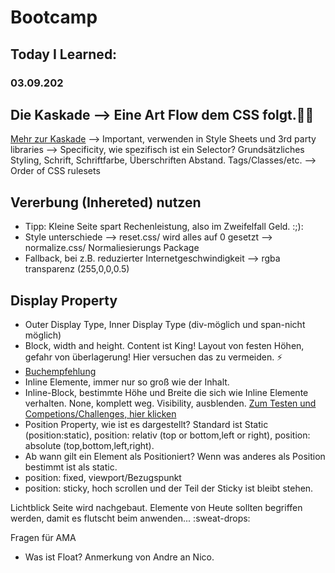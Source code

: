 # Bootcamp
## Today I Learned:
### 03.09.202

## Die Kaskade --> Eine Art Flow dem CSS folgt.🧘‍♀️
[Mehr zur Kaskade](https://wiki.selfhtml.org/wiki/CSS/Tutorials/Einstieg/Kaskade#Ablauf_der_Kaskade)
--> Important, verwenden in Style Sheets und 3rd party libraries
--> Specificity, wie spezifisch ist ein Selector? Grundsätzliches Styling, Schrift, Schriftfarbe, Überschriften Abstand. Tags/Classes/etc.
--> Order of CSS rulesets
## Vererbung (Inhereted) nutzen
- Tipp: Kleine Seite spart Rechenleistung, also im Zweifelfall Geld. :;):
- Style unterschiede
--> reset.css/ wird alles auf 0 gesetzt
--> normalize.css/ Normaliesierungs Package
- Fallback, bei z.B. reduzierter Internetgeschwindigkeit
--> rgba transparenz (255,0,0,0.5)
## Display Property
- Outer Display Type, Inner Display Type (div-möglich und span-nicht möglich)
- Block, width and height. Content ist King! Layout von festen Höhen, gefahr von überlagerung! Hier versuchen das zu vermeiden. :zap:
- [Buchempfehlung](every-layout.dev)
- Inline Elemente, immer nur so groß wie der Inhalt.
- Inline-Block, bestimmte Höhe und Breite die sich wie Inline Elemente verhalten. None, komplett weg. Visibility, ausblenden. [Zum Testen und Competions/Challenges, hier klicken](https://codepen.io/)
- Position Property, wie ist es dargestellt? Standard ist Static (position:static), position: relativ (top or bottom,left or right), position: absolute (top,bottom,left,right).
- Ab wann gilt ein Element als Positioniert? Wenn was anderes als Position bestimmt ist als static.
- position: fixed, viewport/Bezugspunkt
- position: sticky, hoch scrollen und der Teil der Sticky ist bleibt stehen.

Lichtblick Seite wird nachgebaut. Elemente von Heute sollten begriffen werden, damit es flutscht beim anwenden... :sweat-drops:

Fragen für AMA
- Was ist Float? Anmerkung von Andre an Nico.

